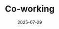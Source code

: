 ---
title: Co-working
date: 2025-07-29
time: 11AM - 6PM
link: "../events/coworking"
calendarOnly: true
---